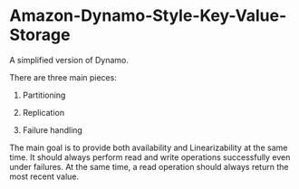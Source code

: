 # Amazon-Dynamo-Style-Key-Value-Storage

A simplified version of Dynamo. 

There are three main pieces: 

1) Partitioning

2) Replication

3) Failure handling

The main goal is to provide both availability and Linearizability at the same time. 
It should always perform read and write operations successfully even under failures. 
At the same time, a read operation should always return the most recent value.
